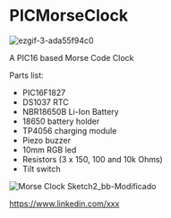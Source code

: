 # PICMorseClock

![ezgif-3-ada55f94c0](https://user-images.githubusercontent.com/38574378/221368142-74aa8a26-9c00-403d-9cce-baf0d1a795c5.gif)

A PIC16 based Morse Code Clock

Parts list:

- PIC16F1827
- DS1037 RTC
- NBR18650B Li-Ion Battery
- 18650 battery holder
- TP4056 charging module
- Piezo buzzer
- 10mm RGB led
- Resistors (3 x 150, 100 and 10k Ohms)
- Tilt switch


![Morse Clock Sketch2_bb-Modificado](https://user-images.githubusercontent.com/38574378/221368391-db06acdf-d253-488d-a0c6-89eb9fa72cd5.png)

https://www.linkedin.com/xxx

